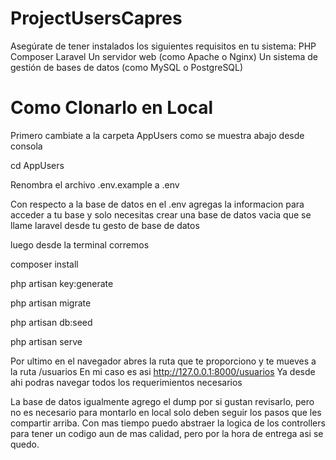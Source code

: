 # ProjectUsersCapres

Asegúrate de tener instalados los siguientes requisitos en tu sistema:
PHP
Composer
Laravel
Un servidor web (como Apache o Nginx)
Un sistema de gestión de bases de datos (como MySQL o PostgreSQL)

# Como Clonarlo en Local

Primero cambiate a la carpeta AppUsers como se muestra abajo desde consola

cd AppUsers

Renombra el archivo .env.example a .env

Con respecto a la base de datos en el .env agregas la informacion para acceder a tu base y solo necesitas crear una base de datos vacia que se llame laravel desde tu gesto de base de datos

luego desde la terminal corremos 

composer install

php artisan key:generate

php artisan migrate

php artisan db:seed

php artisan serve

Por ultimo en el navegador abres la ruta que te proporciono y te mueves a la ruta /usuarios 
En mi caso es asi http://127.0.0.1:8000/usuarios
Ya desde ahi podras navegar todos los requerimientos necesarios

La base de datos igualmente agrego el dump por si gustan revisarlo, pero no es necesario para montarlo en local solo deben seguir los pasos que les compartir arriba.
Con mas tiempo puedo abstraer la logica de los controllers para tener un codigo aun de mas calidad, pero por la hora de entrega asi se quedo.




